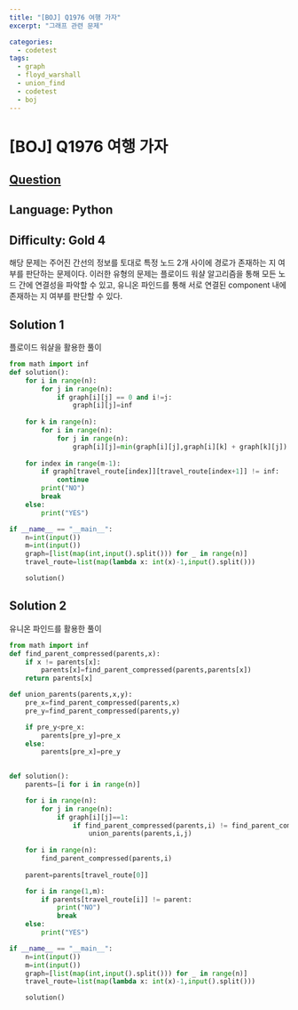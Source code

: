 ```yaml
---
title: "[BOJ] Q1976 여행 가자"
excerpt: "그래프 관련 문제"

categories:
  - codetest
tags:
  - graph
  - floyd_warshall
  - union_find
  - codetest
  - boj
---
```

# [BOJ] Q1976 여행 가자
## [Question](https://www.acmicpc.net/problem/2150)
## Language: Python
## Difficulty: Gold 4

해당 문제는 주어진 간선의 정보를 토대로 특정 노드 2개 사이에 경로가 존재하는 지 여부를 판단하는 문제이다. 이러한 유형의 문제는 플로이드 워샬 알고리즘을 통해 모든 노드 간에 연결성을 파악할 수 있고, 유니온 파인드를 통해 서로 연결된 component 내에 존재하는 지 여부를 판단할 수 있다.

## Solution 1

플로이드 워샬을 활용한 풀이

```python
from math import inf
def solution():
    for i in range(n):
        for j in range(n):
            if graph[i][j] == 0 and i!=j:
                graph[i][j]=inf
                
    for k in range(n):
        for i in range(n):
            for j in range(n):
                graph[i][j]=min(graph[i][j],graph[i][k] + graph[k][j])
    
    for index in range(m-1):
        if graph[travel_route[index]][travel_route[index+1]] != inf:
            continue
        print("NO")
        break
    else: 
        print("YES")

if __name__ == "__main__":
    n=int(input())
    m=int(input())
    graph=[list(map(int,input().split())) for _ in range(n)]
    travel_route=list(map(lambda x: int(x)-1,input().split()))

    solution()
```

## Solution 2

유니온 파인드를 활용한 풀이

```python
from math import inf
def find_parent_compressed(parents,x):
    if x != parents[x]:
        parents[x]=find_parent_compressed(parents,parents[x])
    return parents[x]

def union_parents(parents,x,y):
    pre_x=find_parent_compressed(parents,x)
    pre_y=find_parent_compressed(parents,y)

    if pre_y<pre_x:
        parents[pre_y]=pre_x
    else:
        parents[pre_x]=pre_y
    

def solution():
    parents=[i for i in range(n)]

    for i in range(n):
        for j in range(n):
            if graph[i][j]==1:
                if find_parent_compressed(parents,i) != find_parent_compressed(parents,j):
                    union_parents(parents,i,j)
    
    for i in range(n):
        find_parent_compressed(parents,i)
        
    parent=parents[travel_route[0]]

    for i in range(1,m):
        if parents[travel_route[i]] != parent:
            print("NO")
            break
    else:
        print("YES")

if __name__ == "__main__":
    n=int(input())
    m=int(input())
    graph=[list(map(int,input().split())) for _ in range(n)]
    travel_route=list(map(lambda x: int(x)-1,input().split()))

    solution()
```